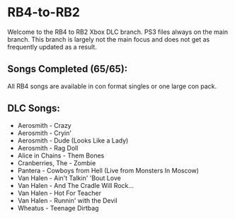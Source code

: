 # RB4-to-RB2

Welcome to the RB4 to RB2 Xbox DLC branch. PS3 files always on the main branch.
This branch is largely not the main focus and does not get as frequently updated as a result. 

## Songs Completed (65/65):

All RB4 songs are available in con format singles or one large con pack.


## DLC Songs:

*  Aerosmith - Crazy
*  Aerosmith - Cryin'
*  Aerosmith - Dude (Looks Like a Lady)
*  Aerosmith - Rag Doll
*  Alice in Chains - Them Bones
*  Cranberries, The - Zombie
*  Pantera - Cowboys from Hell (Live from Monsters In Moscow)
*  Van Halen - Ain't Talkin' 'Bout Love
*  Van Halen - And The Cradle Will Rock...
*  Van Halen - Hot For Teacher
*  Van Halen - Runnin' with the Devil
*  Wheatus - Teenage Dirtbag
